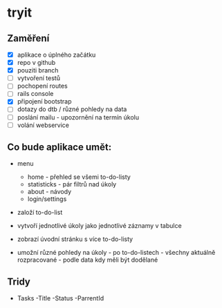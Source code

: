 # tryit

## Zaměření
- [x] aplikace o úplného začátku
- [x] repo v github
- [x] pouziti branch
- [ ] vytvoření testů
- [ ] pochopení routes
- [ ] rails console
- [x] připojení bootstrap
- [ ] dotazy do dtb / různé pohledy na data
- [ ] poslání mailu - upozornění na termín úkolu
- [ ] volání webservice

## Co bude aplikace umět:
- menu
	- home - přehled se všemi to-do-listy
	- statisticks - pár filtrů nad úkoly
	- about - návody
	- login/settings

- založí to-do-list
- vytvoří jednotlivé úkoly jako jednotlivé záznamy v tabulce
- zobrazí úvodní stránku s více to-do-listy
- umožní různé pohledy na úkoly 
		- po to-do-listech
		- všechny aktuálně rozpracované
		- podle data kdy měli být dodělané


## Tridy
- Tasks
	-Title
	-Status
	-ParrentId

